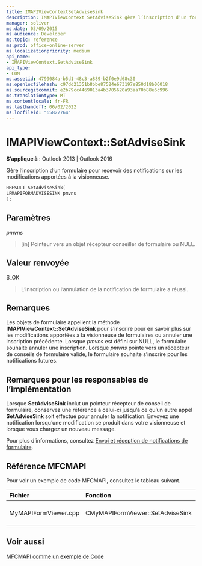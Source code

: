 ```yaml
---
title: IMAPIViewContextSetAdviseSink
description: IMAPIViewContext SetAdviseSink gère l’inscription d’un formulaire pour recevoir des notifications sur les modifications apportées à la visionneuse.
manager: soliver
ms.date: 03/09/2015
ms.audience: Developer
ms.topic: reference
ms.prod: office-online-server
ms.localizationpriority: medium
api_name:
- IMAPIViewContext.SetAdviseSink
api_type:
- COM
ms.assetid: 4799084a-b5d1-48c3-a889-b2f0e9d68c30
ms.openlocfilehash: c97dd21351b8bbe87524e673197e850d18b06018
ms.sourcegitcommit: e2b79cc4469013a4b3705620a93aa70b88e6c996
ms.translationtype: MT
ms.contentlocale: fr-FR
ms.lasthandoff: 06/02/2022
ms.locfileid: "65827764"
---
```

# <a name="imapiviewcontextsetadvisesink"></a>IMAPIViewContext::SetAdviseSink

  
  
**S’applique à** : Outlook 2013 | Outlook 2016 
  
Gère l’inscription d’un formulaire pour recevoir des notifications sur les modifications apportées à la visionneuse. 
  
```cpp
HRESULT SetAdviseSink(
LPMAPIFORMADVISESINK pmvns
);
```

## <a name="parameters"></a>Paramètres

 _pmvns_
  
> [in] Pointeur vers un objet récepteur conseiller de formulaire ou NULL.
    
## <a name="return-value"></a>Valeur renvoyée

S_OK 
  
> L’inscription ou l’annulation de la notification de formulaire a réussi.
    
## <a name="remarks"></a>Remarques

Les objets de formulaire appellent la méthode **IMAPIViewContext::SetAdviseSink** pour s’inscrire pour en savoir plus sur les modifications apportées à la visionneuse de formulaires ou annuler une inscription précédente. Lorsque  _pmvns_ est défini sur NULL, le formulaire souhaite annuler une inscription. Lorsque  _pmvns_ pointe vers un récepteur de conseils de formulaire valide, le formulaire souhaite s’inscrire pour les notifications futures. 
  
## <a name="notes-to-implementers"></a>Remarques pour les responsables de l’implémentation

Lorsque **SetAdviseSink** inclut un pointeur récepteur de conseil de formulaire, conservez une référence à celui-ci jusqu’à ce qu’un autre appel **SetAdviseSink** soit effectué pour annuler la notification. Envoyez une notification lorsqu’une modification se produit dans votre visionneuse et lorsque vous chargez un nouveau message. 
  
Pour plus d’informations, consultez [Envoi et réception de notifications de formulaire](sending-and-receiving-form-notifications.md).
  
## <a name="mfcmapi-reference"></a>Référence MFCMAPI

Pour voir un exemple de code MFCMAPI, consultez le tableau suivant.
  
|**Fichier**|**Fonction**|**Commentaire**|
|:-----|:-----|:-----|
|MyMAPIFormViewer.cpp  <br/> |CMyMAPIFormViewer::SetAdviseSink  <br/> |MFCMAPI implémente la méthode **IMAPIViewContext::SetAdviseSink** dans cette fonction. |
   
## <a name="see-also"></a>Voir aussi



[MFCMAPI comme un exemple de Code](mfcmapi-as-a-code-sample.md)

